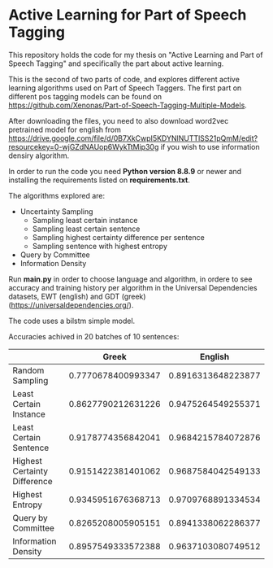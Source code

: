 # Active Learning for Part of Speech Tagging
This repository holds the code for my thesis on "Active Learning and Part of Speech Tagging" and specifically the part about active learning.

This is the second of two parts of code, and explores different active learning algorithms used on Part of Speech Taggers. The first part on different pos tagging models can be found on https://github.com/Xenonas/Part-of-Speech-Tagging-Multiple-Models.

After downloading the files, you need to also download word2vec pretrained model for english from https://drive.google.com/file/d/0B7XkCwpI5KDYNlNUTTlSS21pQmM/edit?resourcekey=0-wjGZdNAUop6WykTtMip30g if you wish to use information densiry algorithm.

In order to run the code you need <b>Python version 8.8.9</b> or newer and installing the requirements listed on <b>requirements.txt</b>.

The algorithms explored are:
  - Uncertainty Sampling
    - Sampling least certain instance
    - Sampling least certain sentence
    - Sampling highest certainty difference per sentence
    - Sampling sentence with highest entropy
  - Query by Committee
  - Information Density

  Run <b>main.py</b> in order to choose language and algorithm, in ordere to see accuracy and training history per algorithm in the Universal Dependencies datasets, EWT (english) and GDT (greek) (https://universaldependencies.org/).
  
  The code uses a bilstm simple model.
  
  Accuracies achived in 20 batches of 10 sentences:
  
|                                 |   Greek               |    English          
| ------------------------------- | --------------------- | ------------------      
| Random Sampling                 | 0.7770678400993347    | 0.8916313648223877  
| Least Certain Instance          | 0.8627790212631226    | 0.9475264549255371  
| Least Certain Sentence          | 0.9178774356842041    | 0.9684215784072876
| Highest Certainty Difference    | 0.9151422381401062    | 0.9687584042549133
| Highest Entropy                 | 0.9345951676368713	  | 0.9709768891334534
| Query by Committee              | 0.8265208005905151	  | 0.8941338062286377
| Information Density             | 0.8957549333572388	  | 0.9637103080749512

